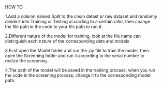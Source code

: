 HOW TO

1.Add a column named Split to the clean datast or raw dataset and randomly divide it into Training or Testing according to a certain ratio, then change the file path in the code to your file path to run it.

2.Different nature of the model for training, look at the file name can distinguish each nature of the corresponding data and models

3.First open the Model folder and run the .py file to train the model, then open the Screening folder and run it according to the serial number to realize the screening.

4.The path of the model will be saved in the training process, when you run the code in the screening process, change it to the corresponding model path.
